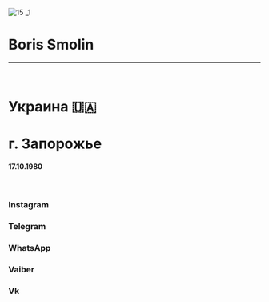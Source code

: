 ![15 _1](https://user-images.githubusercontent.com/105316196/173173080-6e654a47-3a53-4a43-b9c8-689c9abe411d.jpg)
 <html>
  <head>
    <body>
      <meta charset="UTF-8"/>
      <h1> Boris Smolin </h1>
      <hr />
       <br />
     <h1> Украина 🇺🇦 </h1>
     <h1> г. Запорожье </h1>
     <h4> 17.10.1980 </h4>
     <br />
    <p><h3> Instagram </h3></p>
    <p><h3> Telegram </h3></p>
    <p><h3> WhatsApp </h3></p>
    <p><h3> Vaiber </h3></p>
    <p><h3> Vk </h3></p>
    



  





     
     
     





     
     
     



   








